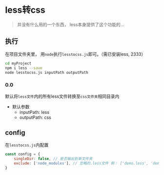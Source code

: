 # less转css
> 并没有什么用的一个东西， less本身提供了这个功能的...
## 执行
在项目文件夹里， 用`node`执行`lesstocss.js`即可。（需已安装less, 2333）
```bash
cd myProject
npm i less --save
node lesstocss.js inputPath outputPath
```
### 0.0

默认将`less文件`内的所有less文件转换至`css文件夹`相同目录内

- 默认参数
    + inputPath: less
    + outputPath: css

## config
在`lesstocss.js`内配置
```javascript
const config = {
    singleDir: false, // 是否输出到单文件夹
    exclude: ['node_modules'], // 忽略的.less文件 例： ['demo.less', 'demo1.less']
}
```
